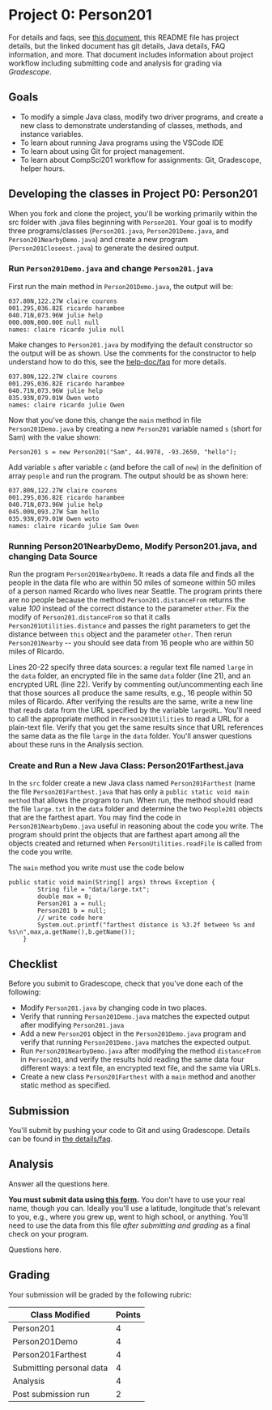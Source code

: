 # Project 0: Person201

For details and faqs, see [this document](docs/details.md), this README file has project details, but the linked document has git details, Java details, FAQ information, and more. That document includes information about project workflow including submitting code and analysis for grading via _Gradescope_.

## Goals

* To modify a simple Java class, modify two driver programs, and create a new class to demonstrate understanding of classes, methods, and instance variables.
* To learn about running Java programs using the VSCode IDE
* To learn about using Git for project management.
* To learn about CompSci201 workflow for assignments: Git, Gradescope, helper hours.


## Developing the classes in Project P0: Person201

When you fork and clone the project, you'll be working primarily within the src folder with .java files beginning with `Person201`. Your goal is to modify three programs/classes (`Person201.java`, `Person201Demo.java`, and `Person201NearbyDemo.java`) and create a new program (`Person201Closeest.java`) to generate the desired output. 


### Run `Person201Demo.java` and change `Person201.java`

First run the main method in `Person201Demo.java`, the output will be:

```
037.80N,122.27W claire courons
001.29S,036.82E ricardo harambee
040.71N,073.96W julie help
000.00N,000.00E null null
names: claire ricardo julie null 
```

Make changes to `Person201.java` by modifying the default constructor so the output will be as shown. Use the comments for the constructor 
to help understand how to do this, see the [help-doc/faq](docs/details.md) for more details.

```
037.80N,122.27W claire courons
001.29S,036.82E ricardo harambee
040.71N,073.96W julie help
035.93N,079.01W Owen woto
names: claire ricardo julie Owen
```

Now that you've done this, change the `main` method in file `Person201Demo.java` by creating a new `Person201` variable named `s` (short for Sam) with the value shown:

`Person201 s = new Person201("Sam", 44.9978, -93.2650, "hello");`

Add variable `s` after variable `c` (and before the call of `new`) in the definition of array `people` and run the program. The
output should be as shown here:

```
037.80N,122.27W claire courons
001.29S,036.82E ricardo harambee
040.71N,073.96W julie help
045.00N,093.27W Sam hello
035.93N,079.01W Owen woto
names: claire ricardo julie Sam Owen 
```

### Running Person201NearbyDemo, Modify Person201.java, and changing Data Source

Run the program `Person201NearbyDemo`. It reads a data file and finds all the people in the data file who are within 50 miles of someone within 50 miles of a person named Ricardo who lives near Seattle. The program prints there are no people because the method `Person201.distanceFrom` returns the value _100_ instead of the correct distance to the parameter `other`. Fix the modify of `Person201.distanceFrom` so that it calls
`Person201Utilities.distance` and passes the right parameters to get the distance between `this` object and the parameter `other`. Then rerun
`Person201Nearby` -- you should see data from 16 people who are within 50 miles of Ricardo.

Lines 20-22 specify three data sources: a regular text file named `large` in the `data` folder, an encrypted file in the same `data` folder (line 21), and an encrypted URL (line 22). Verify by commenting out/uncommenting each line that those sources all produce the same results, e.g., 16 people within 50 miles of Ricardo. After verifying the results are the same, write a new line that reads data from the URL specified by the
variable `largeURL`. You'll need to call the appropriate method in `Person201Utilities` to read a URL for a plain-text file. Verify that you get the same results since that URL references the same data as the file `large` in the `data` folder. You'll answer questions about these
runs in the Analysis section. 


### Create and Run a New Java Class: **Person201Farthest.java**

In the `src` folder create a new Java class named `Person201Farthest` (name the file `Person201Farthest.java` that has only a `public static void main method` that allows the program to run. When run, the method should read the file `large.txt` in the `data` folder and determine the two `People201` objects that are the farthest apart. You may find the code in `Person201NearbyDemo.java` useful in reasoning about the code you write. The program should print the objects that are farthest apart among all the objects created and returned when `PersonUtilities.readFile` is called from the code you write.

The `main` method you write must use the code below 
```
public static void main(String[] args) throws Exception {
        String file = "data/large.txt";
        double max = 0;
        Person201 a = null;
        Person201 b = null;
        // write code here 
        System.out.printf("farthest distance is %3.2f between %s and %s\n",max,a.getName(),b.getName());
    }
```


## Checklist

Before you submit to Gradescope, check that you've done each of the following:

- Modify `Person201.java` by changing code in two places.
- Verify that running `Person201Demo.java` matches the expected output after modifying `Person201.java`
- Add a new `Person201` object in the `Person201Demo.java` program and verify that running `Person201Demo.java` matches the expected output.
- Run `Person201NearbyDemo.java` after modifying the method `distanceFrom` in  `Person201`, and verify the results hold reading the same data 
four different ways: a text file, an encrypted text file, and the same via URLs.
- Create a new class `Person201Farthest` with a `main` method and another static method as specified.

## Submission

You'll submit by pushing your code to Git and using Gradescope. Details can be found in [the details/faq](docs/details.md).

## Analysis

Answer all the questions here.

**You must submit data using [this form](https://forms.office.com/r/wSdMU6NrKE).** You don't have to use your real name, though you can. Ideally
you'll use a latitude, longitude that's relevant to you, e.g., where you grew up, went to high school, or anything. You'll need
to use the data from this file *after submitting and grading* as a final check on your program.

Questions here.

## Grading


Your submission will be graded by the following rubric:

| Class Modified | Points |
| ------ | ------ |
| Person201 | 4 |
| Person201Demo | 4 |
| Person201Farthest | 4 |
| Submitting personal data | 4 |
| Analysis | 4 |
| Post submission run| 2 |

